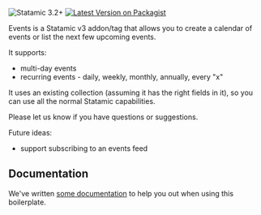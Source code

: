 ![Statamic 3.2+](https://img.shields.io/badge/Statamic-3.2+-FF269E?style=flat-square&link=https://statamic.com)
[![Latest Version on Packagist](https://img.shields.io/packagist/v/transformstudios/events?style=flat-square)](https://packagist.org/packages/transformstudios/events)

Events is a Statamic v3 addon/tag that allows you to create a calendar of events or list the next few upcoming events.

It supports:

* multi-day events
* recurring events - daily, weekly, monthly, annually, every "x"

It uses an existing collection (assuming it has the right fields in it), so you can use all the normal Statamic capabilities.

Please let us know if you have questions or suggestions.

Future ideas:

* support subscribing to an events feed

## Documentation

We've written [some documentation](https://statamic.com/addons/transform/events/docs) to help you out when using this boilerplate.
